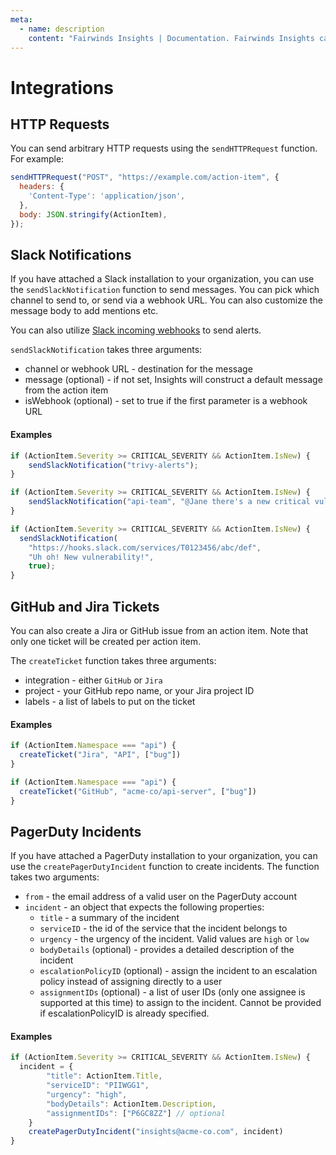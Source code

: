 ```yaml
---
meta:
  - name: description
    content: "Fairwinds Insights | Documentation. Fairwinds Insights can automatically respond to Action Items. Learn How. "
---
```

# Integrations
## HTTP Requests
You can send arbitrary HTTP requests using the `sendHTTPRequest` function. For example:
```js
sendHTTPRequest("POST", "https://example.com/action-item", {
  headers: {
    'Content-Type': 'application/json',
  },
  body: JSON.stringify(ActionItem),
});
```

## Slack Notifications
If you have attached a Slack installation to your organization, you can use the
`sendSlackNotification` function to send messages. You can pick which channel
to send to, or send via a webhook URL. You can also customize the message body
to add mentions etc.

You can also utilize [Slack incoming webhooks](https://slack.com/help/articles/115005265063-Incoming-webhooks-for-Slack)
to send alerts.

`sendSlackNotification` takes three arguments:
* channel or webhook URL - destination for the message
* message (optional) - if not set, Insights will construct a default message from the action item
* isWebhook (optional) - set to true if the first parameter is a webhook URL

#### Examples
```js
if (ActionItem.Severity >= CRITICAL_SEVERITY && ActionItem.IsNew) {
    sendSlackNotification("trivy-alerts");
}
```

```js
if (ActionItem.Severity >= CRITICAL_SEVERITY && ActionItem.IsNew) {
    sendSlackNotification("api-team", "@Jane there's a new critical vulnerability! :scream:");
}
```

```js
if (ActionItem.Severity >= CRITICAL_SEVERITY && ActionItem.IsNew) {
  sendSlackNotification(
    "https://hooks.slack.com/services/T0123456/abc/def",
    "Uh oh! New vulnerability!",
    true);
}
```

## GitHub and Jira Tickets
You can also create a Jira or GitHub issue from an action item.
Note that only one ticket will be created per action item.

The `createTicket` function takes three arguments:
* integration - either `GitHub` or `Jira`
* project - your GitHub repo name, or your Jira project ID
* labels - a list of labels to put on the ticket

#### Examples
```js
if (ActionItem.Namespace === "api") {
  createTicket("Jira", "API", ["bug"])
}
```

```js
if (ActionItem.Namespace === "api") {
  createTicket("GitHub", "acme-co/api-server", ["bug"])
}
```

## PagerDuty Incidents
If you have attached a PagerDuty installation to your organization, you can use the
`createPagerDutyIncident` function to create incidents. The function takes two arguments:

* `from` - the email address of a valid user on the PagerDuty account
* `incident` - an object that expects the following properties:
  * `title` - a summary of the incident
  * `serviceID` - the id of the service that the incident belongs to
  * `urgency` - the urgency of the incident. Valid values are `high` or `low`
  * `bodyDetails` (optional) - provides a detailed description of the incident
  * `escalationPolicyID` (optional) - assign the incident to an escalation policy instead of assigning directly to a user
  * `assignmentIDs` (optional) - a list of user IDs (only one assignee is supported at this time) to assign to the incident. Cannot be provided if escalationPolicyID is already specified.

#### Examples
```js
if (ActionItem.Severity >= CRITICAL_SEVERITY && ActionItem.IsNew) {
  incident = {
		"title": ActionItem.Title,
		"serviceID": "PIIWGG1",
		"urgency": "high",
		"bodyDetails": ActionItem.Description,
		"assignmentIDs": ["P6GC8ZZ"] // optional
	}
	createPagerDutyIncident("insights@acme-co.com", incident)
}
```